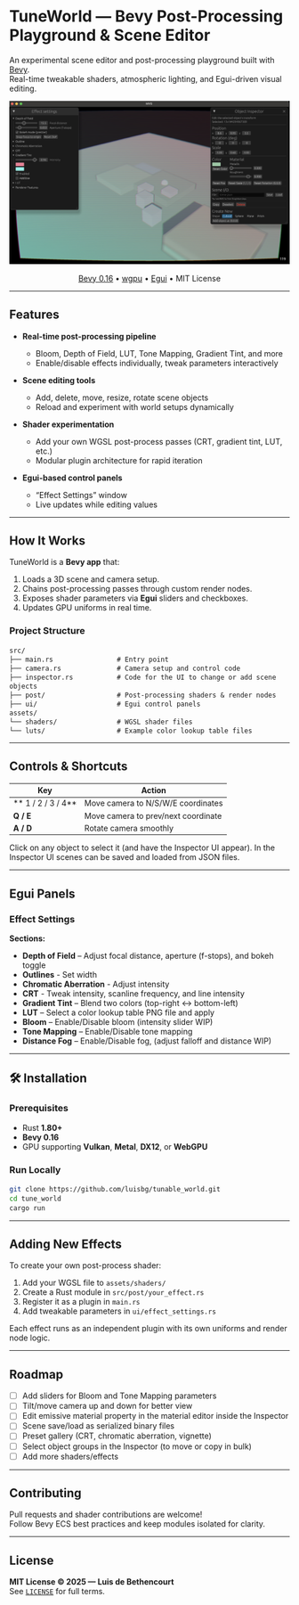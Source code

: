 # TuneWorld — Bevy Post-Processing Playground & Scene Editor

An experimental scene editor and post-processing playground built with <a href="https://bevyengine.org/">Bevy</a>.</b><br>
Real-time tweakable shaders, atmospheric lighting, and Egui-driven visual editing.
</p>

![A screenshot of TuneWorld in action](https://github.com/luisbg/tunable_world/raw/main/assets/screenshots/0.png)

<p align="center">
  <a href="https://bevyengine.org/">Bevy 0.16</a> •
  <a href="https://wgpu.rs/">wgpu</a> •
  <a href="https://github.com/emilk/egui">Egui</a> •
  MIT License
</p>

---

## Features

- **Real-time post-processing pipeline**
  - Bloom, Depth of Field, LUT, Tone Mapping, Gradient Tint, and more
  - Enable/disable effects individually, tweak parameters interactively

- **Scene editing tools**
  - Add, delete, move, resize, rotate scene objects
  - Reload and experiment with world setups dynamically

- **Shader experimentation**
  - Add your own WGSL post-process passes (CRT, gradient tint, LUT, etc.)
  - Modular plugin architecture for rapid iteration

- **Egui-based control panels**
  - “Effect Settings” window
  - Live updates while editing values

---

## How It Works

TuneWorld is a **Bevy app** that:
1. Loads a 3D scene and camera setup.
2. Chains post-processing passes through custom render nodes.
3. Exposes shader parameters via **Egui** sliders and checkboxes.
4. Updates GPU uniforms in real time.

### Project Structure
```plaintext
src/
├── main.rs                # Entry point
├── camera.rs              # Camera setup and control code
├── inspector.rs           # Code for the UI to change or add scene objects
├── post/                  # Post-processing shaders & render nodes
├── ui/                    # Egui control panels
assets/
└── shaders/               # WGSL shader files
└── luts/                  # Example color lookup table files
```

---

## Controls & Shortcuts

| Key | Action |
|-----|--------|
| ** 1 / 2 / 3 / 4** | Move camera to N/S/W/E coordinates |
| **Q / E** | Move camera to prev/next coordinate |
| **A / D** | Rotate camera smoothly |

Click on any object to select it (and have the Inspector UI appear).
In the Inspector UI scenes can be saved and loaded from JSON files.

---

## Egui Panels

### Effect Settings

**Sections:**
- **Depth of Field** – Adjust focal distance, aperture (f-stops), and bokeh toggle  
- **Outlines** - Set width
- **Chromatic Aberration** - Adjust intensity
- **CRT** - Tweak intensity, scanline frequency, and line intensity
- **Gradient Tint** – Blend two colors (top-right ↔ bottom-left)  
- **LUT** – Select a color lookup table PNG file and apply
- **Bloom** – Enable/Disable bloom (intensity slider WIP)  
- **Tone Mapping** – Enable/Disable tone mapping 
- **Distance Fog** – Enable/Disable fog, (adjust falloff and distance WIP)

---

## 🛠️ Installation

### Prerequisites
- Rust **1.80+**
- **Bevy 0.16**
- GPU supporting **Vulkan**, **Metal**, **DX12**, or **WebGPU**

### Run Locally
```bash
git clone https://github.com/luisbg/tunable_world.git
cd tune_world
cargo run
```

---

## Adding New Effects

To create your own post-process shader:

1. Add your WGSL file to `assets/shaders/`
2. Create a Rust module in `src/post/your_effect.rs`
3. Register it as a plugin in `main.rs`
4. Add tweakable parameters in `ui/effect_settings.rs`

Each effect runs as an independent plugin with its own uniforms and render node logic.

---

## Roadmap

- [ ] Add sliders for Bloom and Tone Mapping parameters  
- [ ] Tilt/move camera up and down for better view
- [ ] Edit emissive material property in the material editor inside the Inspector
- [ ] Scene save/load as serialized binary files  
- [ ] Preset gallery (CRT, chromatic aberration, vignette)
- [ ] Select object groups in the Inspector (to move or copy in bulk)
- [ ] Add more shaders/effects

---

## Contributing

Pull requests and shader contributions are welcome!  
Follow Bevy ECS best practices and keep modules isolated for clarity.

---

## License

**MIT License © 2025 — Luis de Bethencourt**  
See [`LICENSE`](LICENSE) for full terms.
